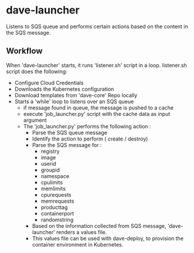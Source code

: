 # dave-launcher
Listens to SQS queue and performs certain actions based on the content in the SQS message.

## Workflow

When 'dave-launcher' starts, it runs 'listener.sh' script in a loop. 
listener.sh script does the following: 
  - Configure Cloud Credentials
  - Downloads the Kubernetes configuration
  - Download templates from 'dave-core' Repo locally
  - Starts a 'while' loop to listens over an SQS queue
    - if message found in queue, the message is pushed to a cache
    - execute 'job_launcher.py' script with the cache data as input argument
    - The 'job_launcher.py' performs the following action :
      - Parse the SQS queue message
      - Identify the action to perform ( create / destroy)
      - Parse the SQS message for :
        - registry
        - image
        - userid
        - groupid
        - namespace
        - cpulimits
        - memlimits
        - cpurequests
        - memrequests
        - producttag
        - containerport
        - randomstring
      - Based on the information collected from SQS message, 'dave-launcher' renders a values file.
      - This values file can be used with dave-deploy, to provision the container environment in Kubernetes.
  
